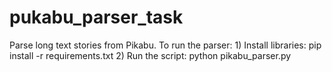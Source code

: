 # pukabu_parser_task
Parse long text stories from Pikabu.
To run the parser:
    1) Install libraries:
       pip install -r requirements.txt
    2) Run the script: 
       python pikabu_parser.py